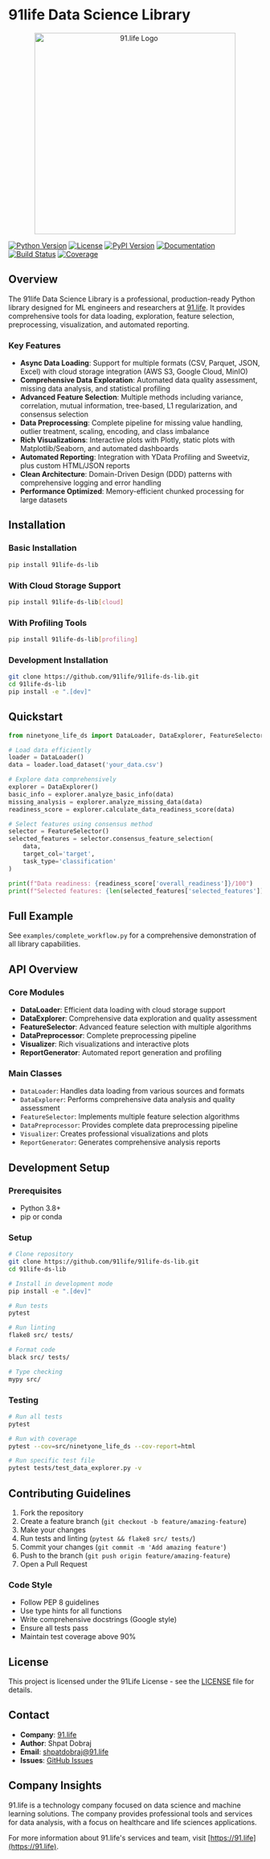 # 91life Data Science Library

<div align="center">
  <img src="https://cdn.prod.website-files.com/6464fc5c49a35f360e272b62/6638ee51fb46dea59b4a71c4_Group%201000004653.svg" alt="91.life Logo" width="400"/>
</div>

[![Python Version](https://img.shields.io/badge/python-3.8%2B-blue.svg)](https://python.org)
[![License](https://img.shields.io/badge/license-91Life-green.svg)](LICENSE)
[![PyPI Version](https://img.shields.io/pypi/v/91life-ds-lib.svg)](https://pypi.org/project/91life-ds-lib/)
[![Documentation](https://img.shields.io/badge/docs-latest-brightgreen.svg)](https://91life-ds-lib.readthedocs.io/)
[![Build Status](https://img.shields.io/github/workflow/status/91life/91life-ds-lib/CI)](https://github.com/91life/91life-ds-lib/actions)
[![Coverage](https://img.shields.io/codecov/c/github/91life/91life-ds-lib)](https://codecov.io/gh/91life/91life-ds-lib)

## Overview

The 91life Data Science Library is a professional, production-ready Python library designed for ML engineers and researchers at [91.life](https://91.life). It provides comprehensive tools for data loading, exploration, feature selection, preprocessing, visualization, and automated reporting.

### Key Features

- **Async Data Loading**: Support for multiple formats (CSV, Parquet, JSON, Excel) with cloud storage integration (AWS S3, Google Cloud, MinIO)
- **Comprehensive Data Exploration**: Automated data quality assessment, missing data analysis, and statistical profiling
- **Advanced Feature Selection**: Multiple methods including variance, correlation, mutual information, tree-based, L1 regularization, and consensus selection
- **Data Preprocessing**: Complete pipeline for missing value handling, outlier treatment, scaling, encoding, and class imbalance
- **Rich Visualizations**: Interactive plots with Plotly, static plots with Matplotlib/Seaborn, and automated dashboards
- **Automated Reporting**: Integration with YData Profiling and Sweetviz, plus custom HTML/JSON reports
- **Clean Architecture**: Domain-Driven Design (DDD) patterns with comprehensive logging and error handling
- **Performance Optimized**: Memory-efficient chunked processing for large datasets

## Installation

### Basic Installation

```bash
pip install 91life-ds-lib
```

### With Cloud Storage Support

```bash
pip install 91life-ds-lib[cloud]
```

### With Profiling Tools

```bash
pip install 91life-ds-lib[profiling]
```

### Development Installation

```bash
git clone https://github.com/91life/91life-ds-lib.git
cd 91life-ds-lib
pip install -e ".[dev]"
```

## Quickstart

```python
from ninetyone_life_ds import DataLoader, DataExplorer, FeatureSelector

# Load data efficiently
loader = DataLoader()
data = loader.load_dataset('your_data.csv')

# Explore data comprehensively
explorer = DataExplorer()
basic_info = explorer.analyze_basic_info(data)
missing_analysis = explorer.analyze_missing_data(data)
readiness_score = explorer.calculate_data_readiness_score(data)

# Select features using consensus method
selector = FeatureSelector()
selected_features = selector.consensus_feature_selection(
    data, 
    target_col='target',
    task_type='classification'
)

print(f"Data readiness: {readiness_score['overall_readiness']}/100")
print(f"Selected features: {len(selected_features['selected_features'])}")
```

## Full Example

See `examples/complete_workflow.py` for a comprehensive demonstration of all library capabilities.

## API Overview

### Core Modules

- **DataLoader**: Efficient data loading with cloud storage support
- **DataExplorer**: Comprehensive data exploration and quality assessment
- **FeatureSelector**: Advanced feature selection with multiple algorithms
- **DataPreprocessor**: Complete preprocessing pipeline
- **Visualizer**: Rich visualizations and interactive plots
- **ReportGenerator**: Automated report generation and profiling

### Main Classes

- `DataLoader`: Handles data loading from various sources and formats
- `DataExplorer`: Performs comprehensive data analysis and quality assessment
- `FeatureSelector`: Implements multiple feature selection algorithms
- `DataPreprocessor`: Provides complete data preprocessing pipeline
- `Visualizer`: Creates professional visualizations and plots
- `ReportGenerator`: Generates comprehensive analysis reports

## Development Setup

### Prerequisites

- Python 3.8+
- pip or conda

### Setup

```bash
# Clone repository
git clone https://github.com/91life/91life-ds-lib.git
cd 91life-ds-lib

# Install in development mode
pip install -e ".[dev]"

# Run tests
pytest

# Run linting
flake8 src/ tests/

# Format code
black src/ tests/

# Type checking
mypy src/
```

### Testing

```bash
# Run all tests
pytest

# Run with coverage
pytest --cov=src/ninetyone_life_ds --cov-report=html

# Run specific test file
pytest tests/test_data_explorer.py -v
```

## Contributing Guidelines

1. Fork the repository
2. Create a feature branch (`git checkout -b feature/amazing-feature`)
3. Make your changes
4. Run tests and linting (`pytest && flake8 src/ tests/`)
5. Commit your changes (`git commit -m 'Add amazing feature'`)
6. Push to the branch (`git push origin feature/amazing-feature`)
7. Open a Pull Request

### Code Style

- Follow PEP 8 guidelines
- Use type hints for all functions
- Write comprehensive docstrings (Google style)
- Ensure all tests pass
- Maintain test coverage above 90%

## License

This project is licensed under the 91Life License - see the [LICENSE](LICENSE) file for details.

## Contact

- **Company**: [91.life](https://91.life)
- **Author**: Shpat Dobraj
- **Email**: shpatdobraj@91.life
- **Issues**: [GitHub Issues](https://github.com/91life/91life-ds-lib/issues)

## Company Insights

91.life is a technology company focused on data science and machine learning solutions. The company provides professional tools and services for data analysis, with a focus on healthcare and life sciences applications.

For more information about 91.life's services and team, visit [https://91.life](https://91.life).